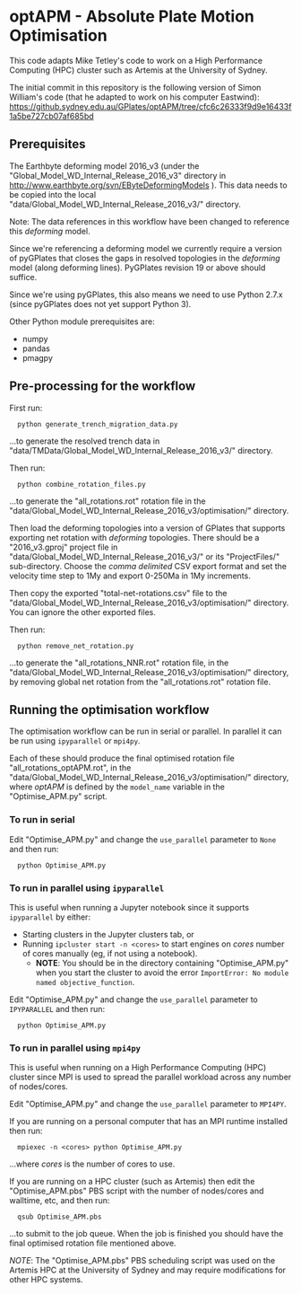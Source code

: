 # optAPM - Absolute Plate Motion Optimisation

This code adapts Mike Tetley's code to work on a High Performance Computing (HPC) cluster such as Artemis at the University of Sydney.

The initial commit in this repository is the following version of Simon William's code (that he adapted to work on his computer Eastwind):
https://github.sydney.edu.au/GPlates/optAPM/tree/cfc6c26333f9d9e16433f1a5be727cb07af685bd

## Prerequisites

The Earthbyte deforming model 2016_v3 (under the "Global_Model_WD_Internal_Release_2016_v3" directory in http://www.earthbyte.org/svn/EByteDeformingModels ).
This data needs to be copied into the local "data/Global_Model_WD_Internal_Release_2016_v3/" directory.

Note: The data references in this workflow have been changed to reference this *deforming* model.

Since we're referencing a deforming model we currently require a version of pyGPlates that closes the gaps in resolved topologies in the *deforming* model (along deforming lines).
PyGPlates revision 19 or above should suffice.

Since we're using pyGPlates, this also means we need to use Python 2.7.x (since pyGPlates does not yet support Python 3).

Other Python module prerequisites are:

* numpy
* pandas
* pmagpy

## Pre-processing for the workflow

First run:

```
  python generate_trench_migration_data.py
```

...to generate the resolved trench data in "data/TMData/Global_Model_WD_Internal_Release_2016_v3/" directory.

Then run:

```
  python combine_rotation_files.py
```

...to generate the "all_rotations.rot" rotation file in the "data/Global_Model_WD_Internal_Release_2016_v3/optimisation/" directory.

Then load the deforming topologies into a version of GPlates that supports exporting net rotation with *deforming* topologies.
There should be a "2016_v3.gproj" project file in "data/Global_Model_WD_Internal_Release_2016_v3/" or its "ProjectFiles/" sub-directory.
Choose the *comma delimited* CSV export format and set the velocity time step to 1My and export 0-250Ma in 1My increments.

Then copy the exported "total-net-rotations.csv" file to the "data/Global_Model_WD_Internal_Release_2016_v3/optimisation/" directory.
You can ignore the other exported files.

Then run:

```
  python remove_net_rotation.py
```

...to generate the "all_rotations_NNR.rot" rotation file, in the "data/Global_Model_WD_Internal_Release_2016_v3/optimisation/" directory,
by removing global net rotation from the "all_rotations.rot" rotation file.

## Running the optimisation workflow

The optimisation workflow can be run in serial or parallel. In parallel it can be run using `ipyparallel` or `mpi4py`.

Each of these should produce the final optimised rotation file "all_rotations_optAPM<model>.rot",
in the "data/Global_Model_WD_Internal_Release_2016_v3/optimisation/" directory, where *optAPM<model>* is defined
by the `model_name` variable in the "Optimise_APM.py" script.

### To run in serial

Edit "Optimise_APM.py" and change the `use_parallel` parameter to `None` and then run:

```
  python Optimise_APM.py
```

### To run in parallel using `ipyparallel`

This is useful when running a Jupyter notebook since it supports `ipyparallel` by either:

* Starting clusters in the Jupyter clusters tab, or
* Running `ipcluster start -n <cores>` to start engines on *cores* number of cores manually (eg, if not using a notebook).
  * **NOTE**: You should be in the directory containing "Optimise_APM.py" when you start the cluster
    to avoid the error `ImportError: No module named objective_function`.

Edit "Optimise_APM.py" and change the `use_parallel` parameter to `IPYPARALLEL` and then run:

```
  python Optimise_APM.py
```

### To run in parallel using `mpi4py`

This is useful when running on a High Performance Computing (HPC) cluster since MPI is used to
spread the parallel workload across any number of nodes/cores.

Edit "Optimise_APM.py" and change the `use_parallel` parameter to `MPI4PY`.

If you are running on a personal computer that has an MPI runtime installed then run:

```
  mpiexec -n <cores> python Optimise_APM.py
```

...where *cores* is the number of cores to use.

If you are running on a HPC cluster (such as Artemis) then edit the "Optimise_APM.pbs" PBS script with
the number of nodes/cores and walltime, etc, and then run:

```
  qsub Optimise_APM.pbs
```

...to submit to the job queue. When the job is finished you should have the final optimised rotation file mentioned above.

*NOTE*: The "Optimise_APM.pbs" PBS scheduling script was used on the Artemis HPC at the University of Sydney and
may require modifications for other HPC systems.
